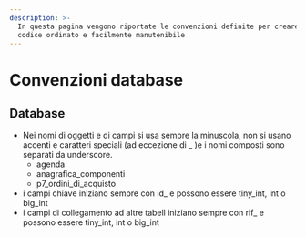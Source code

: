 ```yaml
---
description: >-
  In questa pagina vengono riportate le convenzioni definite per creare un
  codice ordinato e facilmente manutenibile
---
```


# Convenzioni database

## Database

* Nei nomi  di oggetti e di campi si usa sempre la minuscola, non si usano accenti e caratteri speciali (ad eccezione di \_ )e i nomi composti sono separati da underscore.
  * agenda
  * anagrafica\_componenti
  * p7\_ordini\_di\_acquisto
* i campi chiave iniziano sempre con id\_ e possono essere tiny\_int, int o big\_int
* i campi di collegamento ad altre tabell iniziano sempre con rif\_ e possono essere tiny\_int, int o big\_int



